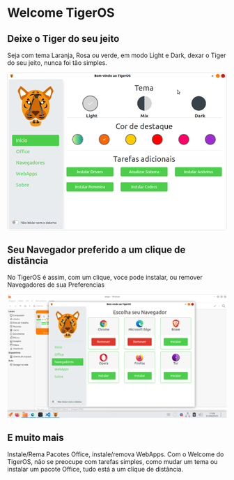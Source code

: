 # Welcome TigerOS

## Deixe o Tiger do seu jeito

Seja com tema Laranja, Rosa ou verde, em modo Light e Dark, dexar o Tiger do seu jeito, nunca foi tão simples.

![Tela início Welcome-Tiger Screenshot][def1]

## Seu Navegador preferido a um clique de distância

No TigerOS é assim, com um clique, voce pode instalar, ou remover Navegadores de sua Preferencias

![Tela Navegadores Welcome-Tiger Screenshot][def2]

## E muito mais

Instale/Rema Pacotes Office, instale/remova WebApps. Com o Welcome do TigerOS, não se preocupe com tarefas simples, como mudar um tema ou instalar um pacote Office, tudo está a um clique de distância.

[def2]: imgs/02.png?raw=true
[def1]: imgs/01.png?raw=true

